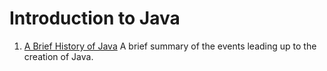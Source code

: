 # Introduction to Java

1) [A Brief History of Java]: https://github.com/RyanLPrince/Java-Notes/blob/main/Introduction_to_Java/A_Brief_History_of_Java.md "A_Brief_History_of_Java.md"
[A Brief History of Java] A brief summary of the events leading up to the creation of Java. 
<br><br>
